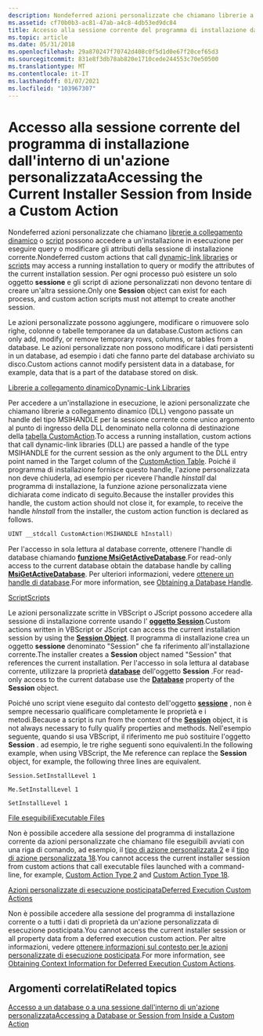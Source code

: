 ```yaml
---
description: Nondeferred azioni personalizzate che chiamano librerie a collegamento dinamico o script possono accedere a un'installazione in esecuzione per eseguire query o modificare gli attributi della sessione di installazione corrente.
ms.assetid: cf70b0b3-ac81-47ab-a4c8-4db53ed9dc84
title: Accesso alla sessione corrente del programma di installazione dall'interno di un'azione personalizzata
ms.topic: article
ms.date: 05/31/2018
ms.openlocfilehash: 29a870247f70742d408c0f5d1d0e67f20cef65d3
ms.sourcegitcommit: 831e8f3db78ab820e1710cede244553c70e50500
ms.translationtype: MT
ms.contentlocale: it-IT
ms.lasthandoff: 01/07/2021
ms.locfileid: "103967307"
---
```

# <a name="accessing-the-current-installer-session-from-inside-a-custom-action"></a><span data-ttu-id="13ffc-103">Accesso alla sessione corrente del programma di installazione dall'interno di un'azione personalizzata</span><span class="sxs-lookup"><span data-stu-id="13ffc-103">Accessing the Current Installer Session from Inside a Custom Action</span></span>

<span data-ttu-id="13ffc-104">Nondeferred azioni personalizzate che chiamano [librerie a collegamento dinamico](dynamic-link-libraries.md) o [script](scripts.md) possono accedere a un'installazione in esecuzione per eseguire query o modificare gli attributi della sessione di installazione corrente.</span><span class="sxs-lookup"><span data-stu-id="13ffc-104">Nondeferred custom actions that call [dynamic-link libraries](dynamic-link-libraries.md) or [scripts](scripts.md) may access a running installation to query or modify the attributes of the current installation session.</span></span> <span data-ttu-id="13ffc-105">Per ogni processo può esistere un solo oggetto **sessione** e gli script di azione personalizzati non devono tentare di creare un'altra sessione.</span><span class="sxs-lookup"><span data-stu-id="13ffc-105">Only one **Session** object can exist for each process, and custom action scripts must not attempt to create another session.</span></span>

<span data-ttu-id="13ffc-106">Le azioni personalizzate possono aggiungere, modificare o rimuovere solo righe, colonne o tabelle temporanee da un database.</span><span class="sxs-lookup"><span data-stu-id="13ffc-106">Custom actions can only add, modify, or remove temporary rows, columns, or tables from a database.</span></span> <span data-ttu-id="13ffc-107">Le azioni personalizzate non possono modificare i dati persistenti in un database, ad esempio i dati che fanno parte del database archiviato su disco.</span><span class="sxs-lookup"><span data-stu-id="13ffc-107">Custom actions cannot modify persistent data in a database, for example, data that is a part of the database stored on disk.</span></span>

[<span data-ttu-id="13ffc-108">Librerie a collegamento dinamico</span><span class="sxs-lookup"><span data-stu-id="13ffc-108">Dynamic-Link Libraries</span></span>](dynamic-link-libraries.md)

<span data-ttu-id="13ffc-109">Per accedere a un'installazione in esecuzione, le azioni personalizzate che chiamano librerie a collegamento dinamico (DLL) vengono passate un handle del tipo MSIHANDLE per la sessione corrente come unico argomento al punto di ingresso della DLL denominato nella colonna di destinazione della [tabella CustomAction](customaction-table.md).</span><span class="sxs-lookup"><span data-stu-id="13ffc-109">To access a running installation, custom actions that call dynamic-link libraries (DLL) are passed a handle of the type MSIHANDLE for the current session as the only argument to the DLL entry point named in the Target column of the [CustomAction Table](customaction-table.md).</span></span> <span data-ttu-id="13ffc-110">Poiché il programma di installazione fornisce questo handle, l'azione personalizzata non deve chiuderla, ad esempio per ricevere l'handle *hinstall* dal programma di installazione, la funzione azione personalizzata viene dichiarata come indicato di seguito.</span><span class="sxs-lookup"><span data-stu-id="13ffc-110">Because the installer provides this handle, the custom action should not close it, for example, to receive the handle *hInstall* from the installer, the custom action function is declared as follows.</span></span>


```C++
UINT __stdcall CustomAction(MSIHANDLE hInstall)
```



<span data-ttu-id="13ffc-111">Per l'accesso in sola lettura al database corrente, ottenere l'handle di database chiamando [**funzione MsiGetActiveDatabase**](/windows/desktop/api/Msiquery/nf-msiquery-msigetactivedatabase).</span><span class="sxs-lookup"><span data-stu-id="13ffc-111">For read-only access to the current database obtain the database handle by calling [**MsiGetActiveDatabase**](/windows/desktop/api/Msiquery/nf-msiquery-msigetactivedatabase).</span></span> <span data-ttu-id="13ffc-112">Per ulteriori informazioni, vedere [ottenere un handle di database](obtaining-a-database-handle.md).</span><span class="sxs-lookup"><span data-stu-id="13ffc-112">For more information, see [Obtaining a Database Handle](obtaining-a-database-handle.md).</span></span>

[<span data-ttu-id="13ffc-113">Script</span><span class="sxs-lookup"><span data-stu-id="13ffc-113">Scripts</span></span>](scripts.md)

<span data-ttu-id="13ffc-114">Le azioni personalizzate scritte in VBScript o JScript possono accedere alla sessione di installazione corrente usando l' [**oggetto Session**](session-object.md).</span><span class="sxs-lookup"><span data-stu-id="13ffc-114">Custom actions written in VBScript or JScript can access the current installation session by using the [**Session Object**](session-object.md).</span></span> <span data-ttu-id="13ffc-115">Il programma di installazione crea un oggetto **sessione** denominato "Session" che fa riferimento all'installazione corrente.</span><span class="sxs-lookup"><span data-stu-id="13ffc-115">The installer creates a **Session** object named "Session" that references the current installation.</span></span> <span data-ttu-id="13ffc-116">Per l'accesso in sola lettura al database corrente, utilizzare la proprietà [**database**](session-database.md) dell'oggetto **Session** .</span><span class="sxs-lookup"><span data-stu-id="13ffc-116">For read-only access to the current database use the [**Database**](session-database.md) property of the **Session** object.</span></span>

<span data-ttu-id="13ffc-117">Poiché uno script viene eseguito dal contesto dell'oggetto [**sessione**](session-object.md) , non è sempre necessario qualificare completamente le proprietà e i metodi.</span><span class="sxs-lookup"><span data-stu-id="13ffc-117">Because a script is run from the context of the [**Session**](session-object.md) object, it is not always necessary to fully qualify properties and methods.</span></span> <span data-ttu-id="13ffc-118">Nell'esempio seguente, quando si usa VBScript, il riferimento me può sostituire l'oggetto **Session** . ad esempio, le tre righe seguenti sono equivalenti.</span><span class="sxs-lookup"><span data-stu-id="13ffc-118">In the following example, when using VBScript, the Me reference can replace the **Session** object, for example, the following three lines are equivalent.</span></span>


```VB
Session.SetInstallLevel 1
```




```VB
Me.SetInstallLevel 1
```




```VB
SetInstallLevel 1
```



[<span data-ttu-id="13ffc-119">File eseguibili</span><span class="sxs-lookup"><span data-stu-id="13ffc-119">Executable Files</span></span>](executable-files.md)

<span data-ttu-id="13ffc-120">Non è possibile accedere alla sessione del programma di installazione corrente da azioni personalizzate che chiamano file eseguibili avviati con una riga di comando, ad esempio, il [tipo di azione personalizzata 2](custom-action-type-2.md) e il [tipo di azione personalizzata 18](custom-action-type-18.md).</span><span class="sxs-lookup"><span data-stu-id="13ffc-120">You cannot access the current installer session from custom actions that call executable files launched with a command-line, for example, [Custom Action Type 2](custom-action-type-2.md) and [Custom Action Type 18](custom-action-type-18.md).</span></span>

[<span data-ttu-id="13ffc-121">Azioni personalizzate di esecuzione posticipata</span><span class="sxs-lookup"><span data-stu-id="13ffc-121">Deferred Execution Custom Actions</span></span>](deferred-execution-custom-actions.md)

<span data-ttu-id="13ffc-122">Non è possibile accedere alla sessione del programma di installazione corrente o a tutti i dati di proprietà da un'azione personalizzata di esecuzione posticipata.</span><span class="sxs-lookup"><span data-stu-id="13ffc-122">You cannot access the current installer session or all property data from a deferred execution custom action.</span></span> <span data-ttu-id="13ffc-123">Per altre informazioni, vedere [ottenere informazioni sul contesto per le azioni personalizzate di esecuzione posticipata](obtaining-context-information-for-deferred-execution-custom-actions.md).</span><span class="sxs-lookup"><span data-stu-id="13ffc-123">For more information, see [Obtaining Context Information for Deferred Execution Custom Actions](obtaining-context-information-for-deferred-execution-custom-actions.md).</span></span>

## <a name="related-topics"></a><span data-ttu-id="13ffc-124">Argomenti correlati</span><span class="sxs-lookup"><span data-stu-id="13ffc-124">Related topics</span></span>

<dl> <dt>

[<span data-ttu-id="13ffc-125">Accesso a un database o a una sessione dall'interno di un'azione personalizzata</span><span class="sxs-lookup"><span data-stu-id="13ffc-125">Accessing a Database or Session from Inside a Custom Action</span></span>](accessing-a-database-or-session-from-inside-a-custom-action.md)
</dt> </dl>

 

 



